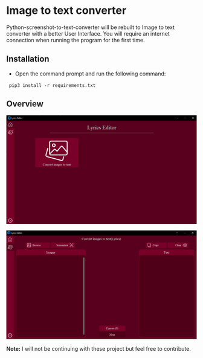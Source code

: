 # Image to text converter
Python-screenshot-to-text-converter will be rebuilt to Image to text converter with a better User Interface. You will require an internet connection when running the program for the first time.

## Installation
- Open the command prompt and run the following command:
 ``` 
  pip3 install -r requirements.txt 
  ```

## Overview
![Image1](Images/image1.png)

![Image2](Images/image2.PNG)

**Note:** I will not be continuing with these project but feel free to contribute.


